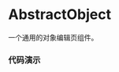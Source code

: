 # AbstractObject

一个通用的对象编辑页组件。

### 代码演示

<AppCodebox 
  console="true"
  src="src/abstract-object/demo/index" 
  title="基本用法" 
  desc="配置一个带确认和返回的表单提交页" 
/>

<AppCodebox 
  console="true"
  src="src/abstract-object/demo/index.modal" 
  title="弹窗模式" 
  desc="通过设置type来设置编辑页的UI风格。" 
/>

<AppCodebox 
  src="src/abstract-object/demo/index.readonly" 
  title="只读表单页" 
  desc="通过isReadOnly属性来设置当前页面为只读，只读模式无控件外观,且无提交按钮。" 
/>

<AppCodebox 
  src="src/abstract-object/demo/index.footer" 
  title="追加操作按钮" 
  desc="通过footActions属性来设置当前页面额外的操作按钮。" 
/>

<AppCodebox 
  console="true"
  src="src/abstract-object/demo/index.ok.enable" 
  title="确认按钮disabled控制" 
  desc="可以通过okEnable来控制提交按钮的禁用状态。" 
/>